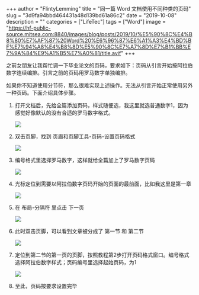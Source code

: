 +++
author = "FlintyLemming"
title = "同一篇 Word 文档使用不同种类的页码"
slug = "3d9fa94bbd464431a48d139bd61a86c2"
date = "2019-10-08"
description = ""
categories = ["LifeTec"]
tags = ["Word"]
image = "https://hf-public-source.mitsea.com:8840/images/blog/posts/2019/10/%E5%90%8C%E4%B8%80%E7%AF%87%20Word%20%E6%96%87%E6%A1%A3%E4%BD%BF%E7%94%A8%E4%B8%8D%E5%90%8C%E7%A7%8D%E7%B1%BB%E7%9A%84%E9%A1%B5%E7%A0%81/title.avif"
+++

之前女朋友让我帮忙调一下毕业论文的页码，要求如下：页码从引言开始按阿拉伯数字连续编排。引言之前的页码用罗马数字单独编排。

如果你不知道使用分节符，那么很难实现上述操作。无法从引言开始正常使用另外一种页码。下面介绍具体步骤。

1. 打开文档后，先给全篇添加页码，样式随便选，我这里就选普通数字1，因为感觉好像默认的没有合适的罗马数字格式。
    
    ![](https://hf-public-source.mitsea.com:8840/images/blog/posts/2019/10/%E5%90%8C%E4%B8%80%E7%AF%87%20Word%20%E6%96%87%E6%A1%A3%E4%BD%BF%E7%94%A8%E4%B8%8D%E5%90%8C%E7%A7%8D%E7%B1%BB%E7%9A%84%E9%A1%B5%E7%A0%81/1.avif)
    
2. 双击页脚，找到 页眉和页脚工具-页码-设置页码格式
    
    ![](https://hf-public-source.mitsea.com:8840/images/blog/posts/2019/10/%E5%90%8C%E4%B8%80%E7%AF%87%20Word%20%E6%96%87%E6%A1%A3%E4%BD%BF%E7%94%A8%E4%B8%8D%E5%90%8C%E7%A7%8D%E7%B1%BB%E7%9A%84%E9%A1%B5%E7%A0%81/2.avif)
    
3. 编号格式里选择罗马数字，这样就给全篇加上了罗马数字页码
    
    ![](https://hf-public-source.mitsea.com:8840/images/blog/posts/2019/10/%E5%90%8C%E4%B8%80%E7%AF%87%20Word%20%E6%96%87%E6%A1%A3%E4%BD%BF%E7%94%A8%E4%B8%8D%E5%90%8C%E7%A7%8D%E7%B1%BB%E7%9A%84%E9%A1%B5%E7%A0%81/3.avif)
    
4. 光标定位到需要以阿拉伯数字页码开始的页面的最前面，比如我这里是第一章
    
    ![](https://hf-public-source.mitsea.com:8840/images/blog/posts/2019/10/%E5%90%8C%E4%B8%80%E7%AF%87%20Word%20%E6%96%87%E6%A1%A3%E4%BD%BF%E7%94%A8%E4%B8%8D%E5%90%8C%E7%A7%8D%E7%B1%BB%E7%9A%84%E9%A1%B5%E7%A0%81/4.avif)
    
5. 在 布局-分隔符 里点击 下一页
    
    ![](https://hf-public-source.mitsea.com:8840/images/blog/posts/2019/10/%E5%90%8C%E4%B8%80%E7%AF%87%20Word%20%E6%96%87%E6%A1%A3%E4%BD%BF%E7%94%A8%E4%B8%8D%E5%90%8C%E7%A7%8D%E7%B1%BB%E7%9A%84%E9%A1%B5%E7%A0%81/5.avif)
    
6. 此时双击页脚，可以看到文章被分成了 第一节 和 第二节
    
    ![](https://hf-public-source.mitsea.com:8840/images/blog/posts/2019/10/%E5%90%8C%E4%B8%80%E7%AF%87%20Word%20%E6%96%87%E6%A1%A3%E4%BD%BF%E7%94%A8%E4%B8%8D%E5%90%8C%E7%A7%8D%E7%B1%BB%E7%9A%84%E9%A1%B5%E7%A0%81/6.avif)
    
7. 定位到第二节的第一页的页脚，按照教程第2步打开页码格式窗口。编号格式选择阿拉伯数字样式；页码编号里选择起始页码，为1
    
    ![](https://hf-public-source.mitsea.com:8840/images/blog/posts/2019/10/%E5%90%8C%E4%B8%80%E7%AF%87%20Word%20%E6%96%87%E6%A1%A3%E4%BD%BF%E7%94%A8%E4%B8%8D%E5%90%8C%E7%A7%8D%E7%B1%BB%E7%9A%84%E9%A1%B5%E7%A0%81/7.avif)
    
8. 至此，页码按要求设置完毕
